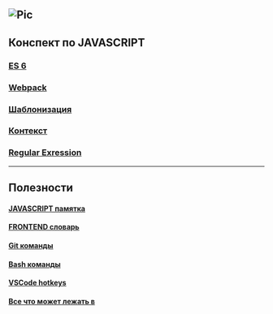 ![Pic](http://i.piccy.info/i9/9c80cddefbb8bd0e577843ad9e40491b/1546701166/10964/1293035/js.png) 
----------------
## Конспект по JAVASCRIPT 

### [ES 6]((https://github.com/cyberspacedk/JS_POCKET/tree/master/ES6%20модули))

### [Webpack](https://github.com/cyberspacedk/JS_POCKET/tree/master/Webpack)

### [Шаблонизация](https://github.com/cyberspacedk/JS_POCKET/tree/master/%D0%A8%D0%B0%D0%B1%D0%BB%D0%BE%D0%BD%D0%B8%D0%B7%D0%B0%D1%86%D0%B8%D1%8F)

### [Контекст](https://github.com/cyberspacedk/JS_POCKET/tree/master/%D0%9A%D0%BE%D0%BD%D1%82%D0%B5%D0%BA%D1%81%D1%82)

### [Regular Exression](https://github.com/cyberspacedk/JS_POCKET/tree/master/REGEXP)

----------------
## Полезности

#### [JAVASCRIPT памятка](https://github.com/cyberspacedk/JS-CHEST)

#### [FRONTEND словарь](https://github.com/cyberspacedk/dictionary)

#### [Git команды](https://github.com/cyberspacedk/Git-commands)

#### [Bash команды](https://github.com/cyberspacedk/BASH-Commands)

#### [VSCode hotkeys](https://github.com/cyberspacedk/VScode-hotkeys)

#### [Все что может лежать в <HEAD>](https://github.com/cyberspacedk/HEAD-tag.-All-about-it)
